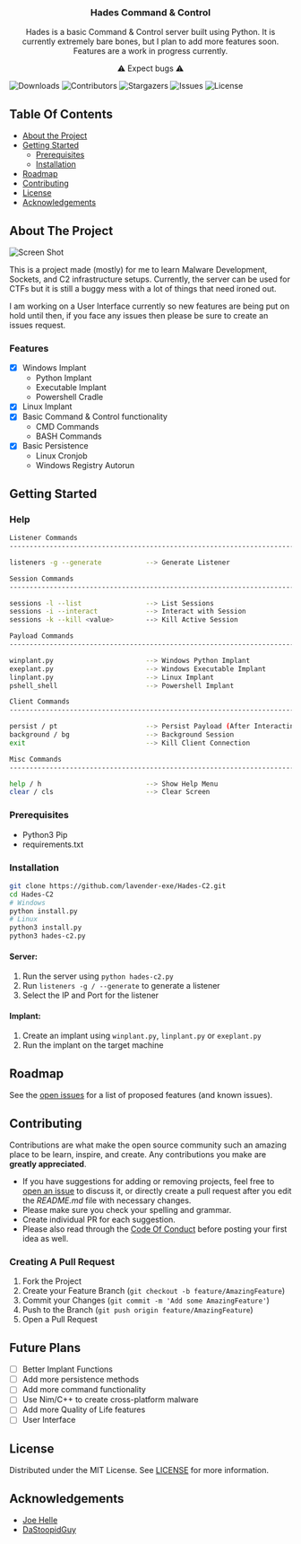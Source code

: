   <h3 align="center">Hades Command & Control</h3>

  <p align="center">
    Hades is a basic Command & Control server built using Python. It is currently extremely bare bones, but I plan to add more features soon.
Features are a work in progress currently.</p>
  <p align="center">⚠ Expect bugs ⚠
    <br/>
</p>

![Downloads](https://img.shields.io/github/downloads/Lavender-exe/Hades-C2/total) ![Contributors](https://img.shields.io/github/contributors/Lavender-exe/Hades-C2?color=dark-green) ![Stargazers](https://img.shields.io/github/stars/Lavender-exe/Hades-C2?style=social) ![Issues](https://img.shields.io/github/issues/Lavender-exe/Hades-C2) ![License](https://img.shields.io/github/license/Lavender-exe/Hades-C2) 

## Table Of Contents

* [About the Project](#about-the-project)
* [Getting Started](#getting-started)
  * [Prerequisites](#prerequisites)
  * [Installation](#installation)
* [Roadmap](#roadmap)
* [Contributing](#contributing)
* [License](#license)
* [Acknowledgements](#acknowledgements)

## About The Project

![Screen Shot](https://media.discordapp.net/attachments/504609193060466694/1099041152306528266/image.png?width=748&height=621)

This is a project made (mostly) for me to learn Malware Development, Sockets, and C2 infrastructure setups. Currently, the server can be used for CTFs but it is still a buggy mess with a lot of things that need ironed out.

I am working on a User Interface currently so new features are being put on hold until then, if you face any issues then please be sure to create an issues request.

### Features
- [x] Windows Implant
  - Python Implant
  - Executable Implant
  - Powershell Cradle
- [x] Linux Implant
- [x] Basic Command & Control functionality
  - CMD Commands
  - BASH Commands
- [x] Basic Persistence
  - Linux Cronjob
  - Windows Registry Autorun

## Getting Started

### Help
```bash
Listener Commands
---------------------------------------------------------------------------------------

listeners -g --generate           --> Generate Listener

Session Commands
---------------------------------------------------------------------------------------

sessions -l --list                --> List Sessions
sessions -i --interact            --> Interact with Session
sessions -k --kill <value>        --> Kill Active Session

Payload Commands
---------------------------------------------------------------------------------------

winplant.py                       --> Windows Python Implant
exeplant.py                       --> Windows Executable Implant
linplant.py                       --> Linux Implant
pshell_shell                      --> Powershell Implant

Client Commands
---------------------------------------------------------------------------------------

persist / pt                      --> Persist Payload (After Interacting with Session) 
background / bg                   --> Background Session
exit                              --> Kill Client Connection

Misc Commands
---------------------------------------------------------------------------------------

help / h                          --> Show Help Menu
clear / cls                       --> Clear Screen
```


### Prerequisites

- Python3 Pip
- requirements.txt

### Installation

```bash
git clone https://github.com/lavender-exe/Hades-C2.git
cd Hades-C2
# Windows
python install.py
# Linux
python3 install.py
python3 hades-c2.py
```

#### Server:
1. Run the server using `python hades-c2.py`
2. Run `listeners -g / --generate` to generate a listener
3. Select the IP and Port for the listener

#### Implant:
1. Create an implant using `winplant.py`, `linplant.py` or `exeplant.py`
2. Run the implant on the target machine

## Roadmap

See the [open issues](https://github.com/Lavender-exe/Hades-C2/issues) for a list of proposed features (and known issues).

## Contributing

Contributions are what make the open source community such an amazing place to be learn, inspire, and create. Any contributions you make are **greatly appreciated**.
* If you have suggestions for adding or removing projects, feel free to [open an issue](https://github.com/Lavender-exe/Hades-C2/issues/new) to discuss it, or directly create a pull request after you edit the *README.md* file with necessary changes.
* Please make sure you check your spelling and grammar.
* Create individual PR for each suggestion.
* Please also read through the [Code Of Conduct](https://github.com/Lavender-exe/Hades-C2/blob/main/CODE_OF_CONDUCT.md) before posting your first idea as well.

### Creating A Pull Request

1. Fork the Project
2. Create your Feature Branch (`git checkout -b feature/AmazingFeature`)
3. Commit your Changes (`git commit -m 'Add some AmazingFeature'`)
4. Push to the Branch (`git push origin feature/AmazingFeature`)
5. Open a Pull Request

## Future Plans

- [ ] Better Implant Functions
- [ ] Add more persistence methods
- [ ] Add more command functionality
- [ ] Use Nim/C++ to create cross-platform malware
- [ ] Add more Quality of Life features
- [ ] User Interface

## License

Distributed under the MIT License. See [LICENSE](https://github.com/Lavender-exe/Hades-C2/blob/main/LICENSE.md) for more information.

## Acknowledgements

* [Joe Helle](https://twitter.com/joehelle?ref_src=twsrc%5Egoogle%7Ctwcamp%5Eserp%7Ctwgr%5Eauthor)
* [DaStoopidGuy](https://github.com/DaStoopidGuy)

